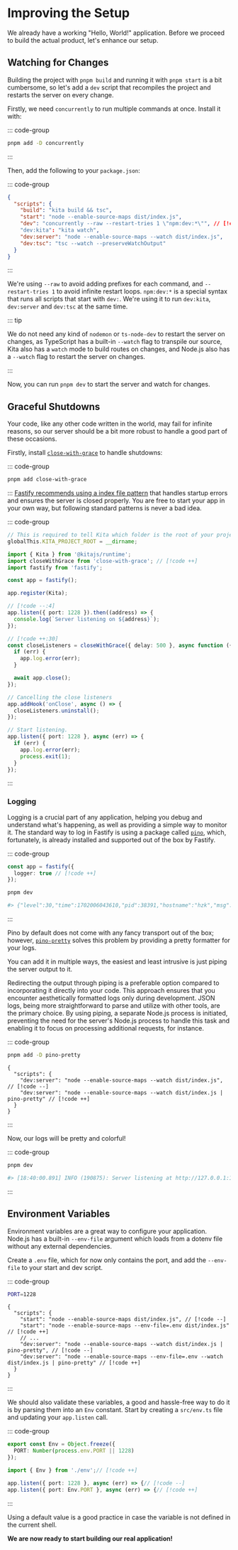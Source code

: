 # Improving the Setup

We already have a working "Hello, World!" application. Before we proceed to build the
actual product, let's enhance our setup.

## Watching for Changes

Building the project with `pnpm build` and running it with `pnpm start` is a bit
cumbersome, so let's add a `dev` script that recompiles the project and restarts the
server on every change.

Firstly, we need `concurrently` to run multiple commands at once. Install it with:

::: code-group

```bash [Terminal 1]
pnpm add -D concurrently
```

:::

Then, add the following to your `package.json`:

::: code-group

```json [package.json]
{
  "scripts": {
    "build": "kita build && tsc",
    "start": "node --enable-source-maps dist/index.js",
    "dev": "concurrently --raw --restart-tries 1 \"npm:dev:*\"", // [!code ++:4]
    "dev:kita": "kita watch",
    "dev:server": "node --enable-source-maps --watch dist/index.js",
    "dev:tsc": "tsc --watch --preserveWatchOutput"
  }
}
```

:::

We're using `--raw` to avoid adding prefixes for each command, and `--restart-tries 1` to
avoid infinite restart loops. `npm:dev:*` is a special syntax that runs all scripts that
start with `dev:`. We're using it to run `dev:kita`, `dev:server` and `dev:tsc` at the
same time.

::: tip

We do not need any kind of `nodemon` or `ts-node-dev` to restart the server on changes, as
TypeScript has a built-in `--watch` flag to transpile our source, Kita also has a `watch`
mode to build routes on changes, and Node.js also has a `--watch` flag to restart the
server on changes.

:::

Now, you can run `pnpm dev` to start the server and watch for changes.

## Graceful Shutdowns

Your code, like any other code written in the world, may fail for infinite reasons, so our
server should be a bit more robust to handle a good part of these occasions.

Firstly, install [`close-with-grace`](https://github.com/mcollina/close-with-grace) to
handle shutdowns:

::: code-group

```bash [Terminal 1]
pnpm add close-with-grace
```

:::
[Fastify recommends using a index file pattern](https://github.com/fastify/fastify-cli?tab=readme-ov-file#migrating-out-of-fastify-cli-start)
that handles startup errors and ensures the server is closed properly. You are free to
start your app in your own way, but following standard patterns is never a bad idea.

::: code-group

```ts [src/index.ts]
// This is required to tell Kita which folder is the root of your project
globalThis.KITA_PROJECT_ROOT = __dirname;

import { Kita } from '@kitajs/runtime';
import closeWithGrace from 'close-with-grace'; // [!code ++]
import fastify from 'fastify';

const app = fastify();

app.register(Kita);

// [!code --:4]
app.listen({ port: 1228 }).then((address) => {
  console.log(`Server listening on ${address}`);
});

// [!code ++:30]
const closeListeners = closeWithGrace({ delay: 500 }, async function ({ err }) {
  if (err) {
    app.log.error(err);
  }

  await app.close();
});

// Cancelling the close listeners
app.addHook('onClose', async () => {
  closeListeners.uninstall();
});

// Start listening.
app.listen({ port: 1228 }, async (err) => {
  if (err) {
    app.log.error(err);
    process.exit(1);
  }
});
```

:::

### Logging

Logging is a crucial part of any application, helping you debug and understand what's
happening, as well as providing a simple way to monitor it. The standard way to log in
Fastify is using a package called [`pino`](https://github.com/pinojs/pino), which,
fortunately, is already installed and supported out of the box by Fastify.

::: code-group

```ts [src/index.ts]
const app = fastify({
  logger: true // [!code ++]
});
```

```bash {3} [Terminal 1]
pnpm dev

#> {"level":30,"time":1702006043610,"pid":38391,"hostname":"hzk","msg":"Server listening at http://127.0.0.1:1228"}
```

:::

Pino by default does not come with any fancy transport out of the box; however,
[`pino-pretty`](https://github.com/pinojs/pino-pretty) solves this problem by providing a
pretty formatter for your logs.

You can add it in multiple ways, the easiest and least intrusive is just piping the server
output to it.

Redirecting the output through piping is a preferable option compared to incorporating it
directly into your code. This approach ensures that you encounter aesthetically formatted
logs only during development. JSON logs, being more straightforward to parse and utilize
with other tools, are the primary choice. By using piping, a separate Node.js process is
initiated, preventing the need for the server's Node.js process to handle this task and
enabling it to focus on processing additional requests, for instance.

::: code-group

```bash [Terminal 1]
pnpm add -D pino-pretty
```

```jsonc [package.json]
{
  "scripts": {
    "dev:server": "node --enable-source-maps --watch dist/index.js", // [!code --]
    "dev:server": "node --enable-source-maps --watch dist/index.js | pino-pretty" // [!code ++]
  }
}
```

:::

Now, our logs will be pretty and colorful!

::: code-group

```bash {3} [Terminal 1]
pnpm dev

#> [18:40:00.891] INFO (190875): Server listening at http://127.0.0.1:1228
```

:::

## Environment Variables

Environment variables are a great way to configure your application. Node.js has a
built-in `--env-file` argument which loads from a dotenv file without any external
dependencies.

Create a `.env` file, which for now only contains the port, and add the `--env-file` to
your start and dev script.

::: code-group

```sh [.env]
PORT=1228
```

```jsonc [package.json]
{
  "scripts": {
    "start": "node --enable-source-maps dist/index.js", // [!code --]
    "start": "node --enable-source-maps --env-file=.env dist/index.js" // [!code ++]
    // ...
    "dev:server": "node --enable-source-maps --watch dist/index.js | pino-pretty", // [!code --]
    "dev:server": "node --enable-source-maps --env-file=.env --watch dist/index.js | pino-pretty" // [!code ++]
  }
}
```

:::

We should also validate these variables, a good and hassle-free way to do it is by parsing
them into an `Env` constant. Start by creating a `src/env.ts` file and updating your
`app.listen` call.

::: code-group

```ts [src/env.ts]
export const Env = Object.freeze({
  PORT: Number(process.env.PORT || 1228)
});
```

```ts [src/app.ts]
import { Env } from './env';// [!code ++]

app.listen({ port: 1228 }, async (err) => {// [!code --]
app.listen({ port: Env.PORT }, async (err) => {// [!code ++]
```

:::

Using a default value is a good practice in case the variable is not defined in the
current shell.

**We are now ready to start building our real application!**
